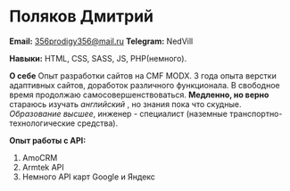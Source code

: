 # Поляков Дмитрий

**Email:** 356prodigy356@mail.ru **Telegram:** NedVill

**Навыки:** HTML, CSS, SASS, JS, PHP(немного).

**О себе** Опыт разработки сайтов на CMF MODX. 3 года опыта верстки адаптивных сайтов, доработок различного функционала. В свободное время продолжаю самосовершенствоваться. **Медленно, но верно** стараюсь изучать _английский_ , но знания пока что скудные. 
_Образование высшее_, инженер - специалист (наземные транспортно-технологические средства).

**Опыт работы с API:** 
1. AmoCRM
1. Armtek API
1. Немного API карт Google и Яндекс


